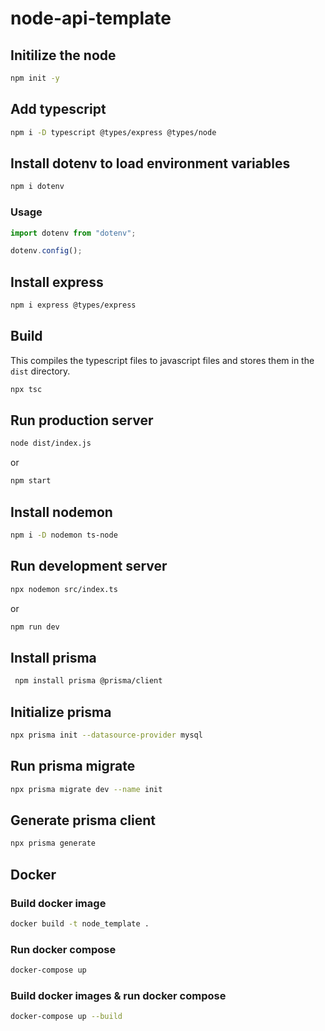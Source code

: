 # node-api-template

## Initilize the node

```bash
npm init -y
```

## Add typescript

```bash
npm i -D typescript @types/express @types/node
```

## Install dotenv to load environment variables

```bash
npm i dotenv
```

### Usage

```ts
import dotenv from "dotenv";

dotenv.config();
```

## Install express

```bash
npm i express @types/express
```

## Build

This compiles the typescript files to javascript files and stores them in the `dist` directory.

```bash
npx tsc
```

## Run production server

```bash
node dist/index.js
```

or

```bash
npm start
```

## Install nodemon

```bash
npm i -D nodemon ts-node
```

## Run development server

```bash
npx nodemon src/index.ts
```

or

```bash
npm run dev
```

## Install prisma

```bash
 npm install prisma @prisma/client
```

## Initialize prisma

```bash
npx prisma init --datasource-provider mysql
```

## Run prisma migrate

```bash
npx prisma migrate dev --name init
```

## Generate prisma client

```bash
npx prisma generate
```

## Docker

### Build docker image

```bash
docker build -t node_template .
```

### Run docker compose

```bash
docker-compose up
```

### Build docker images & run docker compose

```bash
docker-compose up --build
```
